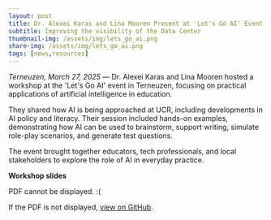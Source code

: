 ```yaml
---
layout: post
title: Dr. Alexei Karas and Lina Mooren Present at 'Let's Go AI' Event in Terneuzen
subtitle: Improving the visibility of the Data Center
thumbnail-img: /assets/img/lets_go_ai.png
share-img: /assets/img/lets_go_ai.png
tags: [news,resources]
---
```


*Terneuzen, March 27, 2025* — Dr. Alexei Karas and Lina Mooren hosted a workshop at the 'Let's Go AI' event in Terneuzen, focusing on practical applications of artificial intelligence in education.

They shared how AI is being approached at UCR, including developments in AI policy and literacy. Their session included hands-on examples, demonstrating how AI can be used to brainstorm, support writing, simulate role-play scenarios, and generate test questions.

The event brought together educators, tech professionals, and local stakeholders to explore the role of AI in everyday practice.

**Workshop slides**

<object width="1000" height="650" type="application/pdf" data="../assets/lets_go_ai.pdf?#zoom=100&scrollbar=0&toolbar=1&navpanes=0">
    <p>PDF cannot be displayed. :(</p>
</object>

If the PDF is not displayed, [view on GitHub](https://github.com/ucrdatacenter/projects/blob/main/misc/Let's%20Go%20AI%20Workshop.pdf).